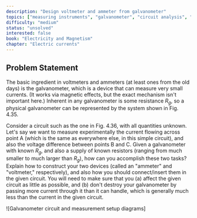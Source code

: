 ```yaml
---
description: "Design voltmeter and ammeter from galvanometer"
topics: ["measuring instruments", "galvanometer", "circuit analysis", "instrumentation"]
difficulty: "medium"
status: "unsolved"
interested: false
book: "Electricity and Magnetism"
chapter: "Electric currents"
---
```


## Problem Statement
The basic ingredient in voltmeters and ammeters (at least ones from the old days) is the galvanometer, which is a device that can measure very small currents. (It works via magnetic effects, but the exact mechanism isn't important here.) Inherent in any galvanometer is some resistance $R_g$, so a physical galvanometer can be represented by the system shown in Fig. 4.35.

Consider a circuit such as the one in Fig. 4.36, with all quantities unknown. Let's say we want to measure experimentally the current flowing across point A (which is the same as everywhere else, in this simple circuit), and also the voltage difference between points B and C. Given a galvanometer with known $R_g$, and also a supply of known resistors (ranging from much smaller to much larger than $R_g$), how can you accomplish these two tasks? Explain how to construct your two devices (called an "ammeter" and "voltmeter," respectively), and also how you should connect/insert them in the given circuit. You will need to make sure that you (a) affect the given circuit as little as possible, and (b) don't destroy your galvanometer by passing more current through it than it can handle, which is generally much less than the current in the given circuit.

![Galvanometer circuit and measurement setup diagrams]
